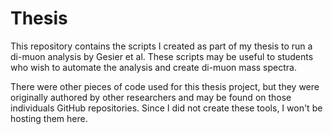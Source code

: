 # Thesis
This repository contains the scripts I created as part of my thesis to run a di-muon analysis by Gesier et al. 
These scripts may be useful to students who wish to automate the analysis and create di-muon mass spectra. 

There were other pieces of code used for this thesis project, but they were originally authored by other researchers 
and may be found on those individuals GitHub repositories. Since I did not create these tools, I won't be hosting them here.
